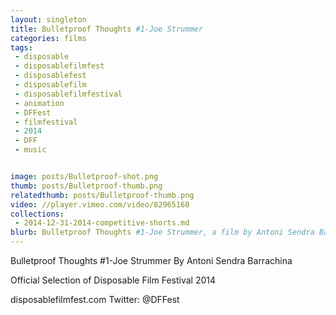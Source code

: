 ```yaml
---
layout: singleton
title: Bulletproof Thoughts #1-Joe Strummer
categories: films
tags:
 - disposable
 - disposablefilmfest
 - disposablefest
 - disposablefilm
 - disposablefilmfestival
 - animation
 - DFFest
 - filmfestival
 - 2014
 - DFF
 - music


image: posts/Bulletproof-shot.png
thumb: posts/Bulletproof-thumb.png
relatedthumb: posts/Bulletproof-thumb.png
video: //player.vimeo.com/video/82965160
collections:
 - 2014-12-31-2014-competitive-shorts.md
blurb: Bulletproof Thoughts #1-Joe Strummer, a film by Antoni Sendra Barrachina.
---
```


Bulletproof Thoughts #1-Joe Strummer
By Antoni Sendra Barrachina

Official Selection of Disposable Film Festival 2014

disposablefilmfest.com
Twitter: @DFFest
